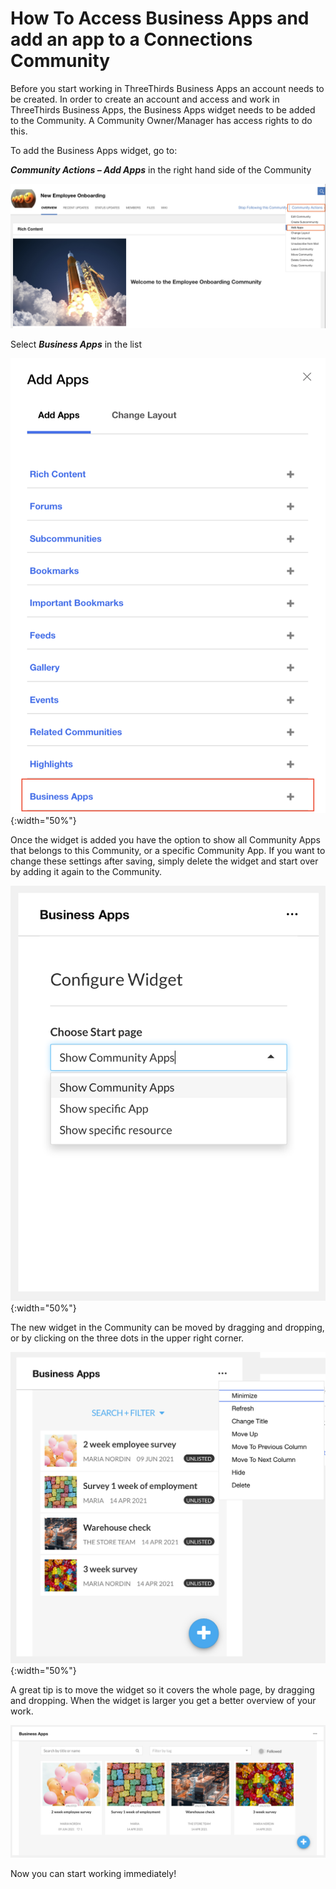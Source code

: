 # How To Access Business Apps and add an app to a Connections Community

Before you start working in ThreeThirds Business Apps an account needs to be created. In order to create an account and access and work in ThreeThirds Business Apps, the Business Apps widget needs to be added to the Community. A Community Owner/Manager has access rights to do this.

To add the Business Apps widget, go to:

**_Community Actions – Add Apps_** in the right hand side of the Community

![Community Actions Add Apps](/assets/images/screen-shots/aplus/aplus-community-actions-add-apps.png)

Select **_Business Apps_** in the list

![Community Actions Add Apps](/assets/images/screen-shots/businessapps/add-businessapps.png){:width="50%"}

Once the widget is added you have the option to show all Community Apps that belongs to this Community, or a specific Community App. If you want to change these settings after saving, simply delete the widget and start over by adding it again to the Community.

![Widget Settings](/assets/images/screen-shots/businessapps/businessapps-widget.png){:width="50%"}

The new widget in the Community can be moved by dragging and dropping, or by clicking on the three dots in the upper right corner.

![Move Widget](/assets/images/screen-shots/businessapps/businessapps-move-widget.png){:width="50%"}

A great tip is to move the widget so it covers the whole page, by dragging and dropping. When the widget is larger you get a better overview of your work.

![Business Apps Widget in Community](/assets/images/screen-shots/businessapps/businessapps-widget-in-community.png)

Now you can start working immediately!
